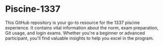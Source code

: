 # Piscine-1337
This GitHub repository is your go-to resource for the 1337 piscine experience. It contains vital information about the norm, exam preparation, Git usage, and login exams. Whether you're a beginner or advanced participant, you'll find valuable insights to help you excel in the program.
